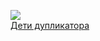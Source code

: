 ![](/books/sf_action/Владимир%20Васильев/Дети%20дупликатора.jpg)  
[Дети дупликатора](/books/sf_action/Владимир%20Васильев/Дети%20дупликатора)